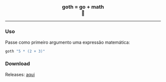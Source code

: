 <h3 align="center">goth = go + math<br/>🦇</h3>
<hr/>

### Uso
Passe como primeiro argumento uma expressão matemática:
```powershell
goth "5 * (2 + 3)"
```

### Download
Releases: [aqui](https://github.com/fabricioh/goth/releases)
